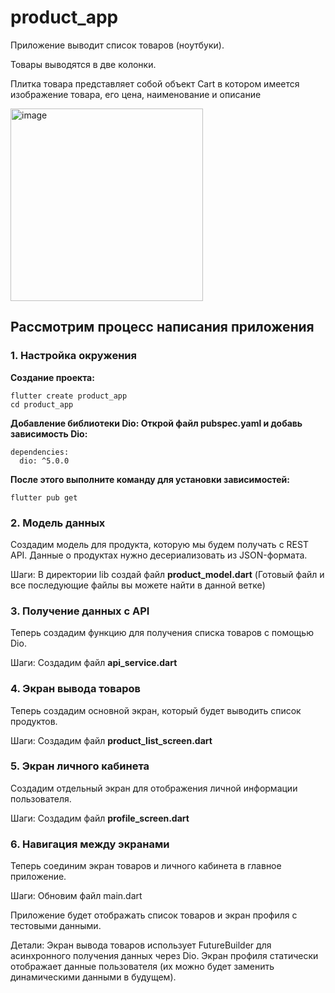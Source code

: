 # product_app

Приложение выводит список товаров (ноутбуки). 

Товары выводятся в две колонки. 

Плитка товара представляет собой объект Cart в котором имеется изображение товара, его цена, наименование и описание 

<img width="308" alt="image" src="https://github.com/user-attachments/assets/e174a880-7f57-4dfd-ab02-8b22bc78d45c">


## **Рассмотрим процесс напиcания приложения**

### **1. Настройка окружения**
**Создание проекта:**
```
flutter create product_app
cd product_app
```


**Добавление библиотеки Dio: Открой файл pubspec.yaml и добавь зависимость Dio:**
```
dependencies:
  dio: ^5.0.0
```

**После этого выполните команду для установки зависимостей:**

```
flutter pub get
```

### **2. Модель данных**

Создадим модель для продукта, которую мы будем получать с REST API. Данные о продуктах нужно десериализовать из JSON-формата.

Шаги:
В директории lib создай файл **product_model.dart**
 (Готовый файл и все последующие файлы вы можете найти в данной ветке)

### **3. Получение данных с API**
Теперь создадим функцию для получения списка товаров с помощью Dio.

Шаги:
Создадим файл **api_service.dart**

### **4. Экран вывода товаров**
Теперь создадим основной экран, который будет выводить список продуктов.

Шаги:
Создадим файл **product_list_screen.dart**

### **5. Экран личного кабинета**
Создадим отдельный экран для отображения личной информации пользователя.

Шаги:
Создадим файл **profile_screen.dart**

### **6. Навигация между экранами**
Теперь соединим экран товаров и личного кабинета в главное приложение.

Шаги:
Обновим файл main.dart

Приложение будет отображать список товаров и экран профиля с тестовыми данными.

Детали:
Экран вывода товаров использует FutureBuilder для асинхронного получения данных через Dio.
Экран профиля статически отображает данные пользователя (их можно будет заменить динамическими данными в будущем).






